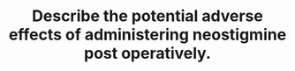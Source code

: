 ---
title: "Describe the potential adverse effects of administering neostigmine post operatively."
entityType: SAQ
exam: PEX
college: ANZCA
year: 2007
sitting: A
question: 01
passRate: 68
EC_expectedDomains:
- "An adequate description of adverse effects was therefore expected for candidates to obtain a pass mark."
- "The main points should include a discussion on the accumulation of acetylcholine at muscarinic (at low dose) and nicotinic (at higher dose) receptor sites after administration of neostigmine."
- "The muscarinic effects are severe and hence the co-administration of antimuscarinic agent is important."
- "The most worrying adverse effects are bradyarrhythmia with hypotension."
- "Bronchoconstriction, salivation, tracheobronchial hypersecretion, postoperative nausea and vomiting, and enhanced peristalsis (and potential damage on bowel anastomosis) should be mentioned."
EC_extraCredit:
- "Additional marks were awarded for including potential drug interaction with suxamethonium and mivacurium."
- "Marks were also awarded for depolarizing block after excessive doses of neostigmine."
EC_errorsCommon:
- "No credit was given for description of neuromuscular monitoring."
- "This question examined the pharmacology of neostigmine, a drug that is being used in anaesthesia on a daily basis."
---